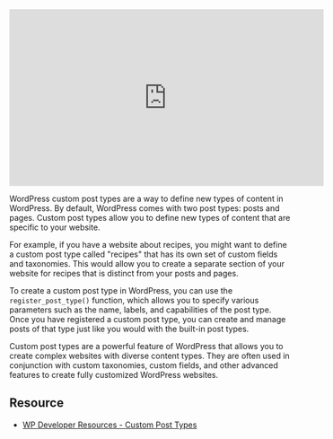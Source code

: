 <iframe width="560" height="315" src="https://www.youtube.com/embed/Orrn9f-L0mI" title="YouTube video player" frameborder="0" allow="accelerometer; autoplay; clipboard-write; encrypted-media; gyroscope; picture-in-picture; web-share" allowfullscreen></iframe>

WordPress custom post types are a way to define new types of content in WordPress. By default, WordPress comes with two post types: posts and pages. Custom post types allow you to define new types of content that are specific to your website.

For example, if you have a website about recipes, you might want to define a custom post type called "recipes" that has its own set of custom fields and taxonomies. This would allow you to create a separate section of your website for recipes that is distinct from your posts and pages.

To create a custom post type in WordPress, you can use the `register_post_type()` function, which allows you to specify various parameters such as the name, labels, and capabilities of the post type. Once you have registered a custom post type, you can create and manage posts of that type just like you would with the built-in post types.

Custom post types are a powerful feature of WordPress that allows you to create complex websites with diverse content types. They are often used in conjunction with custom taxonomies, custom fields, and other advanced features to create fully customized WordPress websites.

## Resource
- [WP Developer Resources - Custom Post Types](https://developer.wordpress.org/plugins/post-types/)